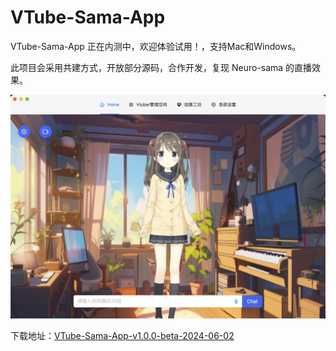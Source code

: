 # VTube-Sama-App

VTube-Sama-App 正在内测中，欢迎体验试用！，支持Mac和Windows。

此项目会采用共建方式，开放部分源码，合作开发，复现 Neuro-sama 的直播效果。

![demo_01.png](docs/demo_01.png)

下载地址：[VTube-Sama-App-v1.0.0-beta-2024-06-02](https://github.com/Westworld-AI/VTube-Sama-App/releases/tag/v1.0.0-beta-2024-06-02)


